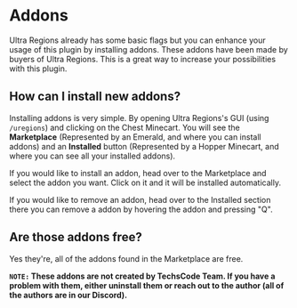 # Addons
Ultra Regions already has some basic flags but you can enhance your usage of this plugin by installing addons. These addons have been made by buyers of Ultra Regions. This is a great way to increase your possibilities with this plugin.
<br>

## How can I install new addons?
Installing addons is very simple. 
By opening Ultra Regions's GUI (using `/uregions`) and clicking on the Chest Minecart. You will see the **Marketplace** (Represented by an Emerald, and where you can install addons) and an **Installed** button (Represented by a Hopper Minecart, and where you can see all your installed addons).
<br>

If you would like to install an addon, head over to the Marketplace and select the addon you want. Click on it and it will be installed automatically.
<br>

If you would like to remove an addon, head over to the Installed section there you can remove a addon by hovering the addon and pressing "Q".
<br>

## Are those addons free?
Yes they're, all of the addons found in the Marketplace are free.
<br>

**`NOTE:` These addons are not created by TechsCode Team. If you have a problem with them, either uninstall them or reach out to the author (all of the authors are in our Discord).**
